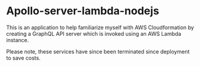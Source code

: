# Apollo-server-lambda-nodejs
This is an application to help familiarize myself with AWS Cloudformation by creating a GraphQL API server which is invoked using an AWS Lambda instance. 

Please note, these services have since been terminated since deployment to save costs. 
